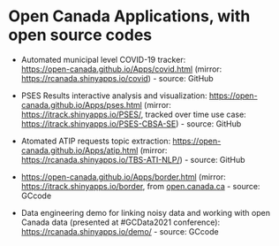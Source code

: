 

# Open Canada Applications, with open source codes 


- Automated municipal level COVID-19 tracker:  
<https://open-canada.github.io/Apps/covid.html> (mirror: https://rcanada.shinyapps.io/covid) - 
source: GitHub

- PSES Results interactive analysis and visualization:
<https://open-canada.github.io/Apps/pses.html> (mirror:  https://itrack.shinyapps.io/PSES/, tracked over time use case: https://itrack.shinyapps.io/PSES-CBSA-SE) - 
source: GitHub

- Atomated ATIP requests topic extraction:
 <https://open-canada.github.io/Apps/atip.html> (mirror: https://rcanada.shinyapps.io/TBS-ATI-NLP/) - 
source: GitHub
 
- <https://open-canada.github.io/Apps/border.html> (mirror: https://itrack.shinyapps.io/border, from [open.canada.ca](https://open.canada.ca/en/app/border-wait-time-interactive-tracker-itrack-border#:~:text=Border%20Wait%20Time%20Interactive%20Tracker%20%28iTrack-Border%29%20is%20an,Wait%20Time%20%28BWT%29%20at%20Canadian%20land%20border%20crossings.) - 
source: GCcode 


- Data engineering demo for linking noisy data  and working with open Canada data (presented at #GCData2021 conference): 
https://rcanada.shinyapps.io/demo/ -
source: GCcode 
